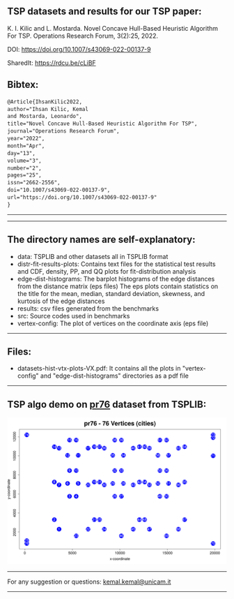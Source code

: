 ## TSP datasets and results for our TSP paper:
K. I. Kilic and L. Mostarda. Novel Concave Hull-Based Heuristic Algorithm For TSP. 
Operations Research Forum, 3(2):25, 2022. 

DOI: https://doi.org/10.1007/s43069-022-00137-9 

SharedIt: https://rdcu.be/cLiBF  

Bibtex:  
--------------------------------------------------------------------------------  
```latex
@Article{IhsanKilic2022,
author="Ihsan Kilic, Kemal
and Mostarda, Leonardo",
title="Novel Concave Hull-Based Heuristic Algorithm For TSP",
journal="Operations Research Forum",
year="2022",
month="Apr",
day="13",
volume="3",
number="2",
pages="25",
issn="2662-2556",
doi="10.1007/s43069-022-00137-9",
url="https://doi.org/10.1007/s43069-022-00137-9"
}
``` 
-------------------------------------------------------------------------------- 
 
--- 

## The directory names are self-explanatory: 

* data: TSPLIB and other datasets all in TSPLIB format  
* distr-fit-results-plots: Contains text files for the statistical test results and
CDF, density, PP, and QQ plots for fit-distribution analysis  
* edge-dist-histograms: The barplot histograms of the edge distances from the distance matrix (eps files)
The eps plots contain statistics on the title for the mean, median, standard deviation, skewness, 
and kurtosis of the edge distances  
* results: csv files generated from the benchmarks  
* src: Source codes used in benchmarks 
* vertex-config: The plot of vertices on the coordinate axis (eps file) 
 
--- 
 
##  Files:
- datasets-hist-vtx-plots-VX.pdf: It contains all the plots in "vertex-config" and "edge-dist-histograms"
directories as a pdf file  
--- 

##  TSP algo demo on [pr76](http://elib.zib.de/pub/mp-testdata/tsp/tsplib/tsp/pr76.tsp) dataset from TSPLIB:
![TSP algo demo on pr76 dataset from TSPLIB](https://github.com/kk-1/tsp/blob/master/concaveTSP-d240.gif)
  
--- 

For any suggestion or questions:
kemal.kemal@unicam.it

--- 